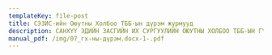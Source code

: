 ```yaml
---
templateKey: file-post
title: СЭЗИС-ийн Оюутны Холбоо ТББ-ын дүрэм журмууд
description: САНХҮҮ ЭДИЙН ЗАСГИЙН ИХ СУРГУУЛИЙН ОЮУТНЫ ХОЛБОО ТББ-ЫН ГҮЙЦЭТГЭХ ХОРООНЫ ДҮРЭМ
manual_pdf: /img/07_гх-ны-дүрэм.docx-1-.pdf
---
```

